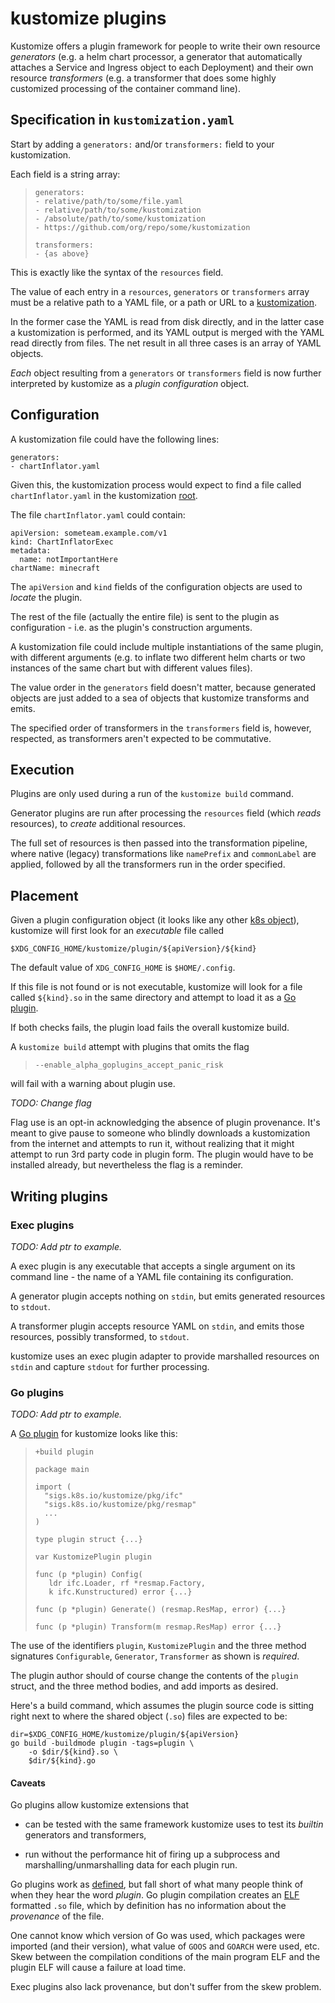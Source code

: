 # kustomize plugins

Kustomize offers a plugin framework for people to
write their own resource _generators_ (e.g. a helm
chart processor, a generator that automatically
attaches a Service and Ingress object to each
Deployment) and their own resource _transformers_
(e.g. a transformer that does some highly
customized processing of the container command
line).

## Specification in `kustomization.yaml`

Start by adding a `generators:` and/or `transformers:`
field to your kustomization.

Each field is a string array:

> ```
> generators:
> - relative/path/to/some/file.yaml
> - relative/path/to/some/kustomization
> - /absolute/path/to/some/kustomization
> - https://github.com/org/repo/some/kustomization
>
> transformers:
> - {as above}
> ```

This is exactly like the syntax of the `resources` field.

The value of each entry in a `resources`, `generators`
or `transformers` array must be a relative path to a
YAML file, or a path or URL to a [kustomization].

[kustomization]: glossary.md#kustomization

In the former case the YAML is read from disk directly,
and in the latter case a kustomization is performed,
and its YAML output is merged with the YAML read
directly from files.  The net result in all three cases
is an array of YAML objects.

_Each_ object resulting from a `generators` or
`transformers` field is now further interpreted by
kustomize as a _plugin configuration_ object.

## Configuration

A kustomization file could have the following lines:

```
generators:
- chartInflator.yaml
```

Given this, the kustomization process would expect to
find a file called `chartInflator.yaml` in the
kustomization [root](glossary.md#kustomization-root).

The file `chartInflator.yaml` could contain:

```
apiVersion: someteam.example.com/v1
kind: ChartInflatorExec
metadata:
  name: notImportantHere
chartName: minecraft
```

The `apiVersion` and `kind` fields of the configuration
objects are used to _locate_ the plugin.

The rest of the file (actually the entire file) is
sent to the plugin as configuration - i.e. as the
plugin's construction arguments.

A kustomization file could include multiple
instantiations of the same plugin, with different
arguments (e.g. to inflate two different helm
charts or two instances of the same chart but with
different values files).

The value order in the `generators` field doesn't
matter, because generated objects are just added
to a sea of objects that kustomize transforms and
emits.

The specified order of transformers in the
`transformers` field is, however, respected, as
transformers aren't expected to be commutative.

## Execution

Plugins are only used during a run of the
`kustomize build` command.

Generator plugins are run after processing the
`resources` field (which _reads_ resources), to
_create_ additional resources.

The full set of resources is then passed into the
transformation pipeline, where native (legacy)
transformations like `namePrefix` and
`commonLabel` are applied, followed by all the
transformers run in the order specified.


## Placement

[k8s object]: glossary.md#kubernetes-style-object

Given a plugin configuration object (it looks like any
other [k8s object]), kustomize will first look for an
_executable_ file called

```
$XDG_CONFIG_HOME/kustomize/plugin/${apiVersion}/${kind}
```

The default value of `XDG_CONFIG_HOME` is `$HOME/.config`.

If this file is not found or is not executable,
kustomize will look for a file called `${kind}.so`
in the same directory and attempt to load it as a
[Go plugin](#go-plugins).

If both checks fails, the plugin load fails the overall
kustomize build.

A `kustomize build` attempt with plugins that
omits the flag

> `--enable_alpha_goplugins_accept_panic_risk`

will fail with a warning about plugin use.

_TODO: Change flag_

Flag use is an opt-in acknowledging the absence of
plugin provenance.  It's meant to give pause to
someone who blindly downloads a kustomization from
the internet and attempts to run it, without
realizing that it might attempt to run 3rd party
code in plugin form.  The plugin would have to be
installed already, but nevertheless the flag is a
reminder.

## Writing plugins

### Exec plugins

_TODO: Add ptr to example._

A exec plugin is any executable that accepts a
single argument on its command line - the name of
a YAML file containing its configuration.

A generator plugin accepts nothing on `stdin`, but emits
generated resources to `stdout`.

A transformer plugin accepts resource YAML on `stdin`,
and emits those resources, possibly transformed, to
`stdout`.

kustomize uses an exec plugin adapter to provide
marshalled resources on `stdin` and capture
`stdout` for further processing.

### Go plugins

_TODO: Add ptr to example._

[Go plugin]: https://golang.org/pkg/plugin/

A [Go plugin] for kustomize looks like this:

> ```
> +build plugin
>
> package main
>
> import (
>	"sigs.k8s.io/kustomize/pkg/ifc"
>	"sigs.k8s.io/kustomize/pkg/resmap"
>   ...
> )
>
> type plugin struct {...}
>
> var KustomizePlugin plugin
>
> func (p *plugin) Config(
>    ldr ifc.Loader, rf *resmap.Factory,
>    k ifc.Kunstructured) error {...}
>
> func (p *plugin) Generate() (resmap.ResMap, error) {...}
>
> func (p *plugin) Transform(m resmap.ResMap) error {...}
> ```

The use of the identifiers `plugin`,
`KustomizePlugin` and the three method signatures
`Configurable`, `Generator`, `Transformer` as
shown is _required_.

The plugin author should of course change the
contents of the `plugin` struct, and the three
method bodies, and add imports as desired.

Here's a build command, which assumes the plugin
source code is sitting right next to where the
shared object (`.so`) files are expected to be:

```
dir=$XDG_CONFIG_HOME/kustomize/plugin/${apiVersion}
go build -buildmode plugin -tags=plugin \
    -o $dir/${kind}.so \
    $dir/${kind}.go
```


#### Caveats

Go plugins allow kustomize extensions that

 * can be tested with the same framework kustomize
   uses to test its _builtin_ generators and
   transformers,

 * run without the performance hit of firing up a
   subprocess and marshalling/unmarshalling data
   for each plugin run.

[ELF]: https://en.wikipedia.org/wiki/Executable_and_Linkable_Format

Go plugins work as [defined][Go plugin], but fall
short of what many people think of when they hear
the word _plugin_.  Go plugin compilation creates
an [ELF] formatted `.so` file, which by definition
has no information about the _provenance_ of the
file.

One cannot know which version of Go was used,
which packages were imported (and their version),
what value of `GOOS` and `GOARCH` were used,
etc. Skew between the compilation conditions of
the main program ELF and the plugin ELF will cause
a failure at load time.

Exec plugins also lack provenance, but don't
suffer from the skew problem.
